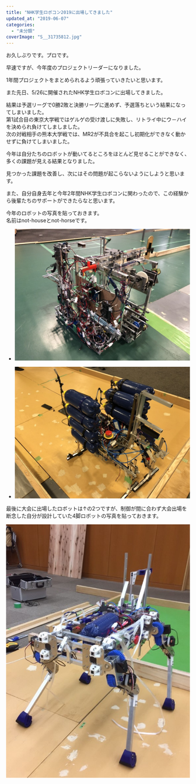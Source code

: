 ```yaml
---
title: "NHK学生ロボコン2019に出場してきました"
updated_at: "2019-06-07"
categories: 
  - "未分類"
coverImage: "S__31735812.jpg"
---
```


お久しぶりです。プロです。

早速ですが、今年度のプロジェクトリーダーになりました。

1年間プロジェクトをまとめられるよう頑張っていきたいと思います。

また先日、5/26に開催されたNHK学生ロボコンに出場してきました。

結果は予選リーグで0勝2敗と決勝リーグに進めず、予選落ちという結果になってしまいました。  
第1試合目の東京大学戦ではゲルゲの受け渡しに失敗し、リトライ中にウ－ハイを決められ負けてしましました。  
次の対戦相手の熊本大学戦では、MR2が不具合を起こし初期化ができなく動かせずに負けてしまいました。

今年は自分たちのロボットが動いてるところをほとんど見せることができなく、多くの課題が見える結果となりました。

見つかった課題を改善し、次にはその問題が起こらないようにしようと思います。

また、自分自身去年と今年2年間NHK学生ロボコンに関わったので、この経験から後輩たちのサポートができたらなと思います。

今年のロボットの写真を貼っておきます。  
名前はnot-houseとnot-horseです。

- ![](images/S__31735812.jpg)
    
- ![](images/S__31735810.jpg)
    

最後に大会に出場したロボットは↑の2つですが、制御が間に合わず大会出場を断念した自分が設計していた4脚ロボットの写真を貼っておきます。

![](images/IMG_1703.jpg)
